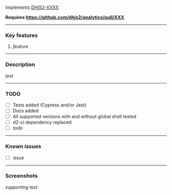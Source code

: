 Implements [DHIS2-XXXX](https://dhis2.atlassian.net/browse/DHIS2-XXXX)

**Requires https://github.com/dhis2/analytics/pull/XXX**

---

### Key features

1. _feature_

---

### Description

_text_

---

### TODO

- [ ] Tests added (Cypress and/or Jest)
- [ ] Docs added
- [ ] All supported versions with and without global shell tested
- [ ] d2-ci dependency replaced
- [ ] _todo_

---

### Known issues

- [ ] _issue_

---

### Screenshots

_supporting text_
